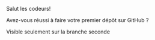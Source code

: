 Salut les codeurs!

Avez-vous réussi à faire votre premier dépôt sur GitHub ?

Visible seulement sur la branche seconde 
